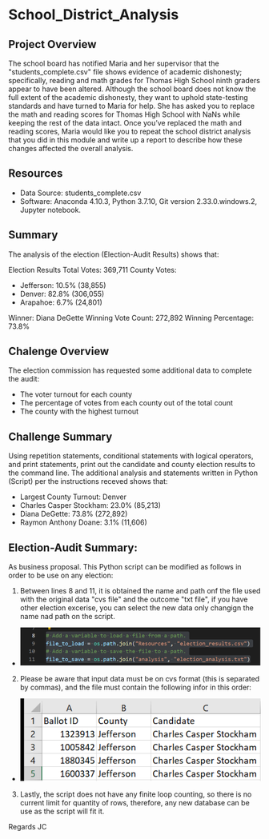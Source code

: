 # School_District_Analysis

## Project Overview
The school board has notified Maria and her supervisor that the "students_complete.csv" file shows evidence of academic dishonesty; specifically, reading and math grades for Thomas High School ninth graders appear to have been altered. Although the school board does not know the full extent of the academic dishonesty, they want to uphold state-testing standards and have turned to Maria for help. She has asked you to replace the math and reading scores for Thomas High School with NaNs while keeping the rest of the data intact. Once you’ve replaced the math and reading scores, Maria would like you to repeat the school district analysis that you did in this module and write up a report to describe how these changes affected the overall analysis.

## Resources
- Data Source: students_complete.csv
- Software: Anaconda 4.10.3, Python 3.7.10, Git version 2.33.0.windows.2, Jupyter notebook.

## Summary
The analysis of the election (Election-Audit Results) shows that:

Election Results
Total Votes: 369,711
County Votes:
- Jefferson: 10.5% (38,855)
- Denver: 82.8% (306,055)
- Arapahoe: 6.7% (24,801)

Winner: Diana DeGette
Winning Vote Count: 272,892
Winning Percentage: 73.8%

## Chalenge Overview
The election commission has requested some additional data to complete the audit:
- The voter turnout for each county
- The percentage of votes from each county out of the total count
- The county with the highest turnout

## Challenge Summary
Using repetition statements, conditional statements with logical operators, and print statements, print out the candidate and county election results to the command line.
The additional analysis and statements written in Python (Script) per the instructions receved shows that:

- Largest County Turnout: Denver
- Charles Casper Stockham: 23.0% (85,213)
- Diana DeGette: 73.8% (272,892)
- Raymon Anthony Doane: 3.1% (11,606)

## Election-Audit Summary:
As business proposal. This Python script can be modified as follows in order to be use on any election:
1. Between lines 8 and 11, it is obtained the name and path onf the file used with the original data "cvs file" and the outcome "txt file", if you have other election excerise, you can select the new data only changign the name nad path on the script.
- ![Path_Change](https://github.com/Jcreye75/Election_analysis/blob/436566b7c28658232f3fe1117f64b276014cf79c/Resources/Path_Change.png) 

2. Please be aware that input data must be on cvs format (this is separated by commas), and the file must contain the following infor in this order:
- ![Req_CSV](https://github.com/Jcreye75/Election_analysis/blob/3cdb59739f7adb5abba8831104b149fae53345de/Resources/Req_CSV.png)

3. Lastly, the script does not have any finite loop counting, so there is no current limit for quantity of rows, therefore, any new database can be use as the script will fit it.

Regards
JC
